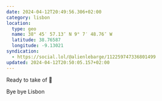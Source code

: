 ```yaml
---
date: 2024-04-12T20:49:56.306+02:00
category: lisbon
location:
  type: geo
  name: 38° 45′ 57.13″ N 9° 7′ 48.76″ W
  latitude: 38.76587
  longitude: -9.13021
syndication:
  - https://social.lol/@alienlebarge/112259747336801499
updated: 2024-04-12T20:50:05.157+02:00
---
```


Ready to take of 🛫

Bye bye Lisbon
